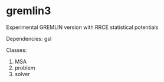 # gremlin3
Experimental GREMLIN version with RRCE statistical potentials

Dependencies: gsl

Classes:
1) MSA
2) problem
3) solver